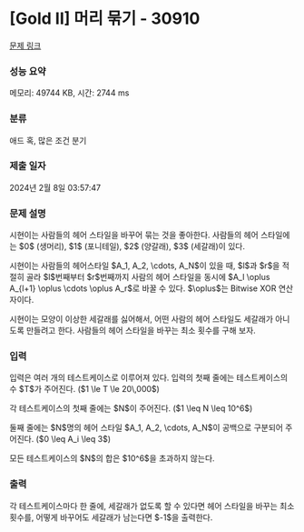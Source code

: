 # [Gold II] 머리 묶기 - 30910 

[문제 링크](https://www.acmicpc.net/problem/30910) 

### 성능 요약

메모리: 49744 KB, 시간: 2744 ms

### 분류

애드 혹, 많은 조건 분기

### 제출 일자

2024년 2월 8일 03:57:47

### 문제 설명

<p>시현이는 사람들의 헤어 스타일을 바꾸어 묶는 것을 좋아한다. 사람들의 헤어 스타일에는 $0$ (생머리), $1$ (포니테일), $2$ (양갈래), $3$ (세갈래)이 있다.</p>

<p>시현이는 사람들의 헤어스타일 $A_1, A_2, \cdots, A_N$이 있을 때, $l$과 $r$을 적절히 골라 $l$번째부터 $r$번째까지 사람의 헤어 스타일을 동시에 $A_l \oplus A_{l+1} \oplus \cdots \oplus A_r$로 바꿀 수 있다. $\oplus$는 Bitwise XOR 연산자이다.</p>

<p>시현이는 모양이 이상한 세갈래를 싫어해서, 어떤 사람의 헤어 스타일도 세갈래가 아니도록 만들려고 한다. 사람들의 헤어 스타일을 바꾸는 최소 횟수를 구해 보자.</p>

### 입력 

 <p>입력은 여러 개의 테스트케이스로 이루어져 있다. 입력의 첫째 줄에는 테스트케이스의 수 $T$가 주어진다. ($1 \le T \le 20\,000$)</p>

<p>각 테스트케이스의 첫째 줄에는 $N$이 주어진다. ($1 \leq N \leq 10^6$)</p>

<p>둘째 줄에는 $N$명의 헤어 스타일 $A_1, A_2, \cdots, A_N$이 공백으로 구분되어 주어진다. ($0 \leq A_i \leq 3$)</p>

<p>모든 테스트케이스의 $N$의 합은 $10^6$을 초과하지 않는다.</p>

### 출력 

 <p>각 테스트케이스마다 한 줄에, 세갈래가 없도록 할 수 있다면 헤어 스타일을 바꾸는 최소 횟수를, 어떻게 바꾸어도 세갈래가 남는다면 $-1$을 출력한다.</p>

